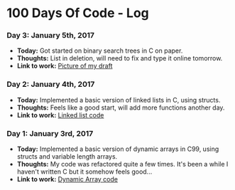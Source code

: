 # 100 Days Of Code - Log

### Day 3: January 5th, 2017

- **Today:** Got started on binary search trees in C on paper.
- **Thoughts:** List in deletion, will need to fix and type it online tomorrow.
- **Link to work:** [Picture of my draft](https://twitter.com/niwonow/status/816891114154233856?s=09)

### Day 2: January 4th, 2017

- **Today:** Implemented a basic version of linked lists in C, using structs.
- **Thoughts:** Feels like a good start, will add more functions another day.
- **Link to work:** [Linked list code](https://github.com/fuzzytern/cs-study/blob/master/linkedList.c)

### Day 1: January 3rd, 2017

- **Today:** Implemented a basic version of dynamic arrays in C99, using structs and variable length arrays.
- **Thoughts:** My code was refactored quite a few times. It's been a while I haven't written C but it somehow feels good...
- **Link to work:** [Dynamic Array code](https://github.com/fuzzytern/cs-study/blob/master/dynArray.c)


